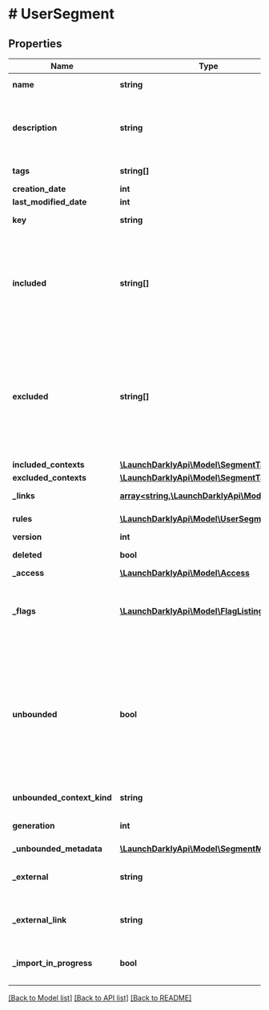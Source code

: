# # UserSegment

## Properties

Name | Type | Description | Notes
------------ | ------------- | ------------- | -------------
**name** | **string** | A human-friendly name for the segment. |
**description** | **string** | A description of the segment&#39;s purpose. Defaults to &lt;code&gt;null&lt;/code&gt; and is omitted in the response if not provided. | [optional]
**tags** | **string[]** | Tags for the segment. Defaults to an empty array. |
**creation_date** | **int** |  |
**last_modified_date** | **int** |  |
**key** | **string** | A unique key used to reference the segment |
**included** | **string[]** | An array of keys for included targets. Included individual targets are always segment members, regardless of segment rules. For list-based segments over 15,000 entries, also called Big Segments, this array is either empty or omitted. | [optional]
**excluded** | **string[]** | An array of keys for excluded targets. Segment rules bypass individual excluded targets, so they will never be included based on rules. Excluded targets may still be included explicitly. This value is omitted for list-based segments over 15,000 entries, also called Big Segments. | [optional]
**included_contexts** | [**\LaunchDarklyApi\Model\SegmentTarget[]**](SegmentTarget.md) |  | [optional]
**excluded_contexts** | [**\LaunchDarklyApi\Model\SegmentTarget[]**](SegmentTarget.md) |  | [optional]
**_links** | [**array<string,\LaunchDarklyApi\Model\Link>**](Link.md) | The location and content type of related resources |
**rules** | [**\LaunchDarklyApi\Model\UserSegmentRule[]**](UserSegmentRule.md) | An array of the targeting rules for this segment. |
**version** | **int** | Version of the segment |
**deleted** | **bool** | Whether the segment has been deleted |
**_access** | [**\LaunchDarklyApi\Model\Access**](Access.md) |  | [optional]
**_flags** | [**\LaunchDarklyApi\Model\FlagListingRep[]**](FlagListingRep.md) | A list of flags targeting this segment. Only included when getting a single segment, using the &lt;code&gt;getSegment&lt;/code&gt; endpoint. | [optional]
**unbounded** | **bool** | Whether this is a standard segment (&lt;code&gt;false&lt;/code&gt;) or a Big Segment (&lt;code&gt;true&lt;/code&gt;). Standard segments include rule-based segments and smaller list-based segments. Big Segments include larger list-based segments and synced segments. If omitted, the segment is a standard segment. | [optional]
**unbounded_context_kind** | **string** | For Big Segments, the targeted context kind. | [optional]
**generation** | **int** | For Big Segments, how many times this segment has been created. |
**_unbounded_metadata** | [**\LaunchDarklyApi\Model\SegmentMetadata**](SegmentMetadata.md) |  | [optional]
**_external** | **string** | The external data store backing this segment. Only applies to synced segments. | [optional]
**_external_link** | **string** | The URL for the external data store backing this segment. Only applies to synced segments. | [optional]
**_import_in_progress** | **bool** | Whether an import is currently in progress for the specified segment. Only applies to Big Segments. | [optional]

[[Back to Model list]](../../README.md#models) [[Back to API list]](../../README.md#endpoints) [[Back to README]](../../README.md)
